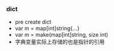 ### dict
- pre create dict
 - var m = map[int]string{...}
 - var m = make(map[int]string, size int)
- 字典变量实际上存储的也是指针的引用

